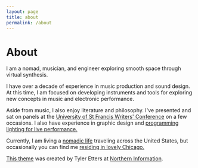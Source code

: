 ```yaml
---
layout: page
title: about
permalink: /about
---
```

# About


I am a nomad, musician, and engineer exploring smooth space through virtual synthesis.

I have over a decade of experience in music production and sound design. At this time, I am focused on developing instruments and tools for exploring new concepts in music and electronic performance.

Aside from music, I also enjoy literature and philosophy. I've presented and sat on panels at the [University of St Francis Writers' Conference](https://www.stfrancis.edu/sfwc/) on a few occasions. I also have experience in graphic design and [programming lighting for live performance.](https://www.youtube.com/watch?v=veyInHEq7WU)

Currently, I am living a [nomadic life](https://www.instagram.com/p/CaP2nxClPP6/) traveling across the United States, but occasionally you can find me [residing in lovely Chicago.](https://www.instagram.com/p/CW_fPlXPsZ3/)



[This theme](https://github.com/tyleretters/perfect-bootstrap-jekyll) was created by Tyler Etters at [Northern Information](https://nor.the-rn.info).
